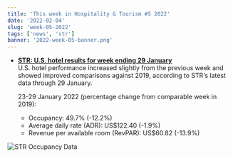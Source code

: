 ```yaml
---
title: 'This week in Hospitality & Tourism #5 2022'
date: '2022-02-04'
slug: 'week-05-2022'
tags: ['news', 'str']
banner: '2022-week-05-banner.png'
---
```


- **[STR: U.S. hotel results for week ending 29 January](https://str.com/press-release/str-us-hotel-results-week-ending-29-january)**  
  U.S. hotel performance increased slightly from the previous week and showed improved comparisons against 2019, according to STR‘s latest data through 29 January.

  23-29 January 2022 (percentage change from comparable week in 2019):

  - Occupancy: 49.7% (-12.2%)
  - Average daily rate (ADR): US$122.40 (-1.9%)
  - Revenue per available room (RevPAR): US$60.82 (-13.9%)

![STR Occupancy Data](/images/blogimages/2022-week-05-occupancy.png)
